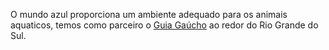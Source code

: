 O mundo azul proporciona um ambiente adequado para os animais aquaticos, temos como parceiro o <a href="https://www.guiagaucho.com/">Guia Gaúcho</a> ao redor do Rio Grande do Sul.
